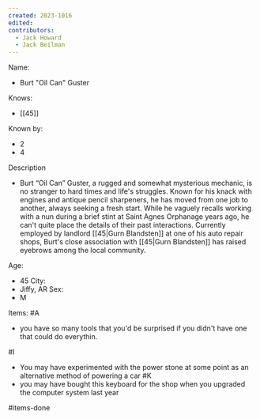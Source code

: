 ```yaml
---
created: 2023-1016
edited:
contributors:
  - Jack Howard
  - Jack Beilman
---
```


Name:
- Burt "Oil Can" Guster

Knows:
- [[45]]

Known by:
- 2
- 4

Description
- Burt “Oil Can” Guster, a rugged and somewhat mysterious mechanic, is no stranger to hard times and life's struggles. Known for his knack with engines and antique pencil sharpeners, he has moved from one job to another, always seeking a fresh start. While he vaguely recalls working with a nun during a brief stint at Saint Agnes Orphanage years ago, he can't quite place the details of their past interactions. Currently employed by landlord [[45|Gurn Blandsten]] at one of his auto repair shops, Burt's close association with [[45|Gurn Blandsten]] has raised eyebrows among the local community.

Age:
- 45
City:
- Jiffy, AR
Sex:
- M

Items:
#A
- you have so many tools that you'd be surprised if you didn't have one that could do everythin.

#I
- You may have experimented with the power stone at some point as an alternative method of powering a car
#K
- you may have bought this keyboard for the shop when you upgraded the computer system last year

#items-done